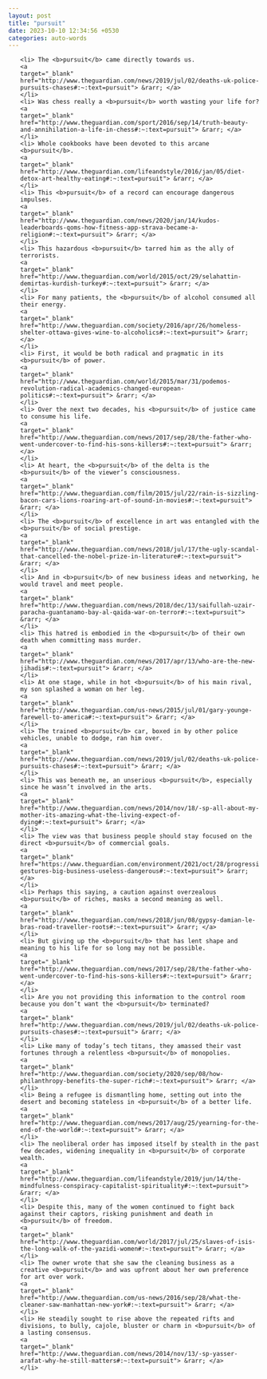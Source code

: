 ```yaml
---
layout: post
title: "pursuit"
date: 2023-10-10 12:34:56 +0530
categories: auto-words
---
```

<ol>

    <li> The <b>pursuit</b> came directly towards us.
    <a 
    target="_blank" 
    href="http://www.theguardian.com/news/2019/jul/02/deaths-uk-police-pursuits-chases#:~:text=pursuit"> &rarr; </a>
    </li>
    <li> Was chess really a <b>pursuit</b> worth wasting your life for?
    <a 
    target="_blank" 
    href="http://www.theguardian.com/sport/2016/sep/14/truth-beauty-and-annihilation-a-life-in-chess#:~:text=pursuit"> &rarr; </a>
    </li>
    <li> Whole cookbooks have been devoted to this arcane <b>pursuit</b>.
    <a 
    target="_blank" 
    href="http://www.theguardian.com/lifeandstyle/2016/jan/05/diet-detox-art-healthy-eating#:~:text=pursuit"> &rarr; </a>
    </li>
    <li> This <b>pursuit</b> of a record can encourage dangerous impulses.
    <a 
    target="_blank" 
    href="http://www.theguardian.com/news/2020/jan/14/kudos-leaderboards-qoms-how-fitness-app-strava-became-a-religion#:~:text=pursuit"> &rarr; </a>
    </li>
    <li> This hazardous <b>pursuit</b> tarred him as the ally of terrorists.
    <a 
    target="_blank" 
    href="http://www.theguardian.com/world/2015/oct/29/selahattin-demirtas-kurdish-turkey#:~:text=pursuit"> &rarr; </a>
    </li>
    <li> For many patients, the <b>pursuit</b> of alcohol consumed all their energy.
    <a 
    target="_blank" 
    href="http://www.theguardian.com/society/2016/apr/26/homeless-shelter-ottawa-gives-wine-to-alcoholics#:~:text=pursuit"> &rarr; </a>
    </li>
    <li> First, it would be both radical and pragmatic in its <b>pursuit</b> of power.
    <a 
    target="_blank" 
    href="http://www.theguardian.com/world/2015/mar/31/podemos-revolution-radical-academics-changed-european-politics#:~:text=pursuit"> &rarr; </a>
    </li>
    <li> Over the next two decades, his <b>pursuit</b> of justice came to consume his life.
    <a 
    target="_blank" 
    href="http://www.theguardian.com/news/2017/sep/28/the-father-who-went-undercover-to-find-his-sons-killers#:~:text=pursuit"> &rarr; </a>
    </li>
    <li> At heart, the <b>pursuit</b> of the delta is the <b>pursuit</b> of the viewer’s consciousness.
    <a 
    target="_blank" 
    href="http://www.theguardian.com/film/2015/jul/22/rain-is-sizzling-bacon-cars-lions-roaring-art-of-sound-in-movies#:~:text=pursuit"> &rarr; </a>
    </li>
    <li> The <b>pursuit</b> of excellence in art was entangled with the <b>pursuit</b> of social prestige.
    <a 
    target="_blank" 
    href="http://www.theguardian.com/news/2018/jul/17/the-ugly-scandal-that-cancelled-the-nobel-prize-in-literature#:~:text=pursuit"> &rarr; </a>
    </li>
    <li> And in <b>pursuit</b> of new business ideas and networking, he would travel and meet people.
    <a 
    target="_blank" 
    href="http://www.theguardian.com/news/2018/dec/13/saifullah-uzair-paracha-guantanamo-bay-al-qaida-war-on-terror#:~:text=pursuit"> &rarr; </a>
    </li>
    <li> This hatred is embodied in the <b>pursuit</b> of their own death when committing mass murder.
    <a 
    target="_blank" 
    href="http://www.theguardian.com/news/2017/apr/13/who-are-the-new-jihadis#:~:text=pursuit"> &rarr; </a>
    </li>
    <li> At one stage, while in hot <b>pursuit</b> of his main rival, my son splashed a woman on her leg.
    <a 
    target="_blank" 
    href="http://www.theguardian.com/us-news/2015/jul/01/gary-younge-farewell-to-america#:~:text=pursuit"> &rarr; </a>
    </li>
    <li> The trained <b>pursuit</b> car, boxed in by other police vehicles, unable to dodge, ran him over.
    <a 
    target="_blank" 
    href="http://www.theguardian.com/news/2019/jul/02/deaths-uk-police-pursuits-chases#:~:text=pursuit"> &rarr; </a>
    </li>
    <li> This was beneath me, an unserious <b>pursuit</b>, especially since he wasn’t involved in the arts.
    <a 
    target="_blank" 
    href="http://www.theguardian.com/news/2014/nov/18/-sp-all-about-my-mother-its-amazing-what-the-living-expect-of-dying#:~:text=pursuit"> &rarr; </a>
    </li>
    <li> The view was that business people should stay focused on the direct <b>pursuit</b> of commercial goals.
    <a 
    target="_blank" 
    href="https://www.theguardian.com/environment/2021/oct/28/progressive-gestures-big-business-useless-dangerous#:~:text=pursuit"> &rarr; </a>
    </li>
    <li> Perhaps this saying, a caution against overzealous <b>pursuit</b> of riches, masks a second meaning as well.
    <a 
    target="_blank" 
    href="http://www.theguardian.com/news/2018/jun/08/gypsy-damian-le-bras-road-traveller-roots#:~:text=pursuit"> &rarr; </a>
    </li>
    <li> But giving up the <b>pursuit</b> that has lent shape and meaning to his life for so long may not be possible.
    <a 
    target="_blank" 
    href="http://www.theguardian.com/news/2017/sep/28/the-father-who-went-undercover-to-find-his-sons-killers#:~:text=pursuit"> &rarr; </a>
    </li>
    <li> Are you not providing this information to the control room because you don’t want the <b>pursuit</b> terminated?
    <a 
    target="_blank" 
    href="http://www.theguardian.com/news/2019/jul/02/deaths-uk-police-pursuits-chases#:~:text=pursuit"> &rarr; </a>
    </li>
    <li> Like many of today’s tech titans, they amassed their vast fortunes through a relentless <b>pursuit</b> of monopolies.
    <a 
    target="_blank" 
    href="http://www.theguardian.com/society/2020/sep/08/how-philanthropy-benefits-the-super-rich#:~:text=pursuit"> &rarr; </a>
    </li>
    <li> Being a refugee is dismantling home, setting out into the desert and becoming stateless in <b>pursuit</b> of a better life.
    <a 
    target="_blank" 
    href="http://www.theguardian.com/news/2017/aug/25/yearning-for-the-end-of-the-world#:~:text=pursuit"> &rarr; </a>
    </li>
    <li> The neoliberal order has imposed itself by stealth in the past few decades, widening inequality in <b>pursuit</b> of corporate wealth.
    <a 
    target="_blank" 
    href="http://www.theguardian.com/lifeandstyle/2019/jun/14/the-mindfulness-conspiracy-capitalist-spirituality#:~:text=pursuit"> &rarr; </a>
    </li>
    <li> Despite this, many of the women continued to fight back against their captors, risking punishment and death in <b>pursuit</b> of freedom.
    <a 
    target="_blank" 
    href="http://www.theguardian.com/world/2017/jul/25/slaves-of-isis-the-long-walk-of-the-yazidi-women#:~:text=pursuit"> &rarr; </a>
    </li>
    <li> The owner wrote that she saw the cleaning business as a creative <b>pursuit</b> and was upfront about her own preference for art over work.
    <a 
    target="_blank" 
    href="http://www.theguardian.com/us-news/2016/sep/28/what-the-cleaner-saw-manhattan-new-york#:~:text=pursuit"> &rarr; </a>
    </li>
    <li> He steadily sought to rise above the repeated rifts and divisions, to bully, cajole, bluster or charm in <b>pursuit</b> of a lasting consensus.
    <a 
    target="_blank" 
    href="http://www.theguardian.com/news/2014/nov/13/-sp-yasser-arafat-why-he-still-matters#:~:text=pursuit"> &rarr; </a>
    </li>